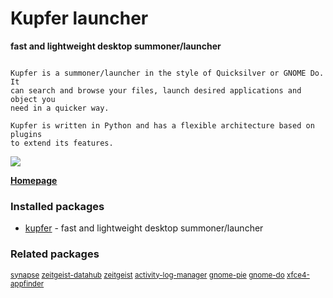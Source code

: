 # Kupfer launcher

__fast and lightweight desktop summoner/launcher__

```

Kupfer is a summoner/launcher in the style of Quicksilver or GNOME Do. It
can search and browse your files, launch desired applications and object you
need in a quicker way.

Kupfer is written in Python and has a flexible architecture based on plugins
to extend its features.

```

[![](https://screenshots.debian.net/thumbnail/kupfer/)](https://screenshots.debian.net/screenshot/kupfer/)



**[Homepage](http://engla.github.io/kupfer/)**

### Installed packages

* [kupfer](https://packages.debian.org/stretch/kupfer) - fast and lightweight desktop summoner/launcher

### Related packages

<sub> [synapse](https://packages.debian.org/stretch/synapse) [zeitgeist-datahub](https://packages.debian.org/stretch/zeitgeist-datahub) [zeitgeist](https://packages.debian.org/stretch/zeitgeist) [activity-log-manager](https://packages.debian.org/stretch/activity-log-manager) [gnome-pie](https://packages.debian.org/stretch/gnome-pie) [gnome-do](https://packages.debian.org/stretch/gnome-do) [xfce4-appfinder](https://packages.debian.org/stretch/xfce4-appfinder)  </sub>
